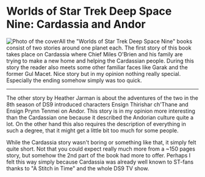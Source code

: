 # Worlds of Star Trek Deep Space Nine: Cardassia and Andor

<img src="http://www.zerokspot.com/uploads/worldsofds9_1.jpg" alt="Photo of the cover" class="left"/>All the "Worlds of Star Trek Deep Space Nine" books consist of two stories around one planet each. The first story of this book takes place on Cardassia where Chief Miles O'Brien and his family are trying to make a new home and helping the Cardassian people. During this story the reader also meets some other familiar faces like Garak and the former Gul Macet. Nice story but in my opinion nothing really special. Especially the ending somehow simply was too quick.

-------------------------------

The other story by Heather Jarman is about the adventures of the two in the 8th season of DS9 introduced characters Ensign Thirishar ch'Thane and Ensign Prynn Tenmei on Andor. This story is in my opinion more interesting than the Cardassian one because it described the Andorian culture quite a lot. On the other hand this also requires the description of everything in such a degree, that it might get a little bit too much for some people.

While the Cardassia story wasn't boring or something like that, it simply felt quite short. Not that you could expect really much more from a ~150 pages story, but somehow the 2nd part of the book had more to offer. Perhaps I felt this way simply because Cardassia was already well known to ST-fans thanks to "A Stitch in Time" and the whole DS9 TV show.